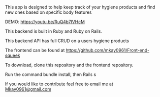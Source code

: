     
This app is designed to help keep track of your hygiene products and find new ones based on specific body features

DEMO: https://youtu.be/RuQ4b7IVHcM

This backend is built in Ruby and Ruby on Rails.

This backend API has full CRUD on a users hygiene products

The frontend can be found at https://github.com/mkay0961/Front-end-squeek

To download, clone this repository and the frontend repository.

Run the command bundle install, then Rails s

If you would like to contribute feel free to email me at Mkay0961@gmail.com
